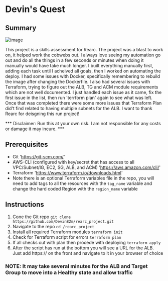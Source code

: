 # Devin's Quest

## Summary
![image](https://user-images.githubusercontent.com/3453106/138580640-b72e7739-97b4-40d8-9766-49b8fad3171e.png)

This project is a skills assessment for Rearc. The project was a blast to work on, it helped work the cobwebs out. I always love seeing my automation go out and do all the things in a few seconds or minutes when doing it manually would have take much longer. I built everything manually first, adding each task until I acheived all goals, then I worked on automating the deploy. I had some issues with Docker, specifically remembering to rebuild the image after changing the Dockerfile. I also had several issues with Terraform, trying to figure out the ALB, TG and ACM module requirements which are not well documented. I just handled each issue as it came, fix the first issue in the list, then run 'terrform plan' again to see what was left. Once that was completed there were some more issues that Terraform Plan did't find related to having multiple subnets for the ALB. I want to thank Rearc for deisgning this run project!

*** Disclaimer: Run this at your own risk. I am not responsible for any costs or damage it may incure. ***

## Prerequisites

- Git 'https://git-scm.com/'
- AWS-CLI (configured with key/secret that has access to all VPC/Subnet/IG, EC2, SG, ALB, and ACM) 'https://aws.amazon.com/cli/'
- Terraform 'https://www.terraform.io/downloads.html'
- Note there is an optional Terraform variables file in the repo, you will need to add tags to all the resources with the `tag_name` variable and change the hard coded Region with the `region_name` variable

## Instructions

1. Cone the Git repo `git clone https://github.com/Devin82m/rearc_project.git`
2. Navigate to the repo `cd /rearc_project`
3. Install all required Terraform modules `terraform init`
4. Check for Terraform script for errors `terraform plan`
5. If all checks out with plan then procede with deploying `terraform apply`
6. After the script has run at the bottom you will see a URL for the ALB. Just add https:// on the front and navigate to it in your browser of choice

### NOTE: It may take several minutes for the ALB and Target Group to move into a Healthy state and allow traffic 